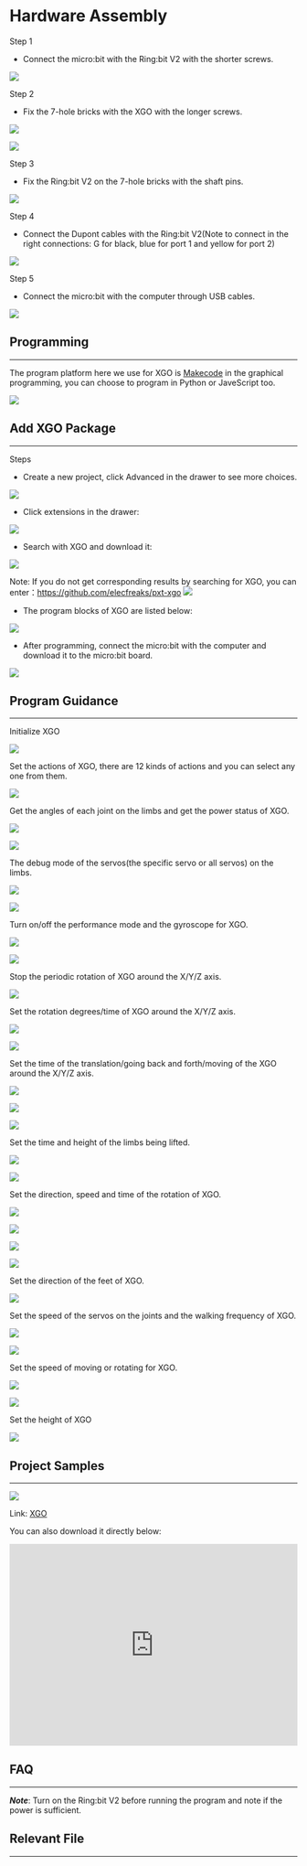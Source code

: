 # Hardware Assembly

Step 1

- Connect the micro:bit with the Ring:bit V2 with the shorter screws. 


![](./images/microbit-xgo-robot-kit-17.png)



Step 2

- Fix the 7-hole bricks with the XGO with the longer screws. 


![](./images/microbit-xgo-robot-kit-18.png)

![](./images/microbit-xgo-robot-kit-19.png)

Step 3

- Fix the Ring:bit V2 on the 7-hole bricks with the shaft pins. 


![](./images/microbit-xgo-robot-kit-20.png)

Step 4

-  Connect the Dupont cables with the Ring:bit V2(Note to connect in the right connections: G for black, blue for port 1 and yellow for port 2)


![](./images/microbit-xgo-robot-kit-21.png)

Step 5

- Connect the micro:bit with the computer through USB cables. 


![](./images/microbit-xgo-robot-kit-22.png)



## Programming
---

The program platform here we use for XGO is [Makecode](https://makecode.microbit.org/#) in the graphical programming, you can choose to program in Python or JaveScript too. 


![](./images/microbit-xgo-robot-kit-10.png)


## Add XGO Package
---

Steps

- Create a new project, click Advanced in the drawer to see more choices. 




![](./images/microbit-xgo-robot-kit-11.png)



- Click extensions in the drawer: 




![](./images/microbit-xgo-robot-kit-12.png)



- Search with XGO and download it: 




![](./images/microbit-xgo-robot-kit-13.png)

Note: If you do not get corresponding results by searching for XGO, you can enter：https://github.com/elecfreaks/pxt-xgo
![](./images/microbit-xgo-robot-kit-23.png)



- The program blocks of XGO are listed below: 




![](./images/microbit-xgo-robot-kit-14.png)



- After programming, connect the micro:bit with the computer and download it to the micro:bit board. 




![](./images/microbit-xgo-robot-kit-15.png)





## Program Guidance
---
Initialize XGO 



 ![](./images/microbit-xgo-robot-kit-square-24.png)



Set the actions of XGO, there are 12 kinds of actions and you can select any one from them.



![](./images/microbit-xgo-robot-kit-square-01.png)



Get the angles of each joint on the limbs and get the power status of XGO. 



![](./images/microbit-xgo-robot-kit-square-02.png)

![](./images/microbit-xgo-robot-kit-square-03.png)



The debug mode of the servos(the specific servo or all servos) on the limbs. 



![](./images/microbit-xgo-robot-kit-square-04.png)

![](./images/microbit-xgo-robot-kit-square-05.png)



Turn on/off the performance mode and the gyroscope for XGO. 



![](./images/microbit-xgo-robot-kit-square-06.png)

![](./images/microbit-xgo-robot-kit-square-07.png)



Stop the periodic rotation of XGO around the X/Y/Z axis. 



![](./images/microbit-xgo-robot-kit-square-08.png)



Set the rotation degrees/time of XGO around the X/Y/Z axis.



![](./images/microbit-xgo-robot-kit-square-09.png)

![](./images/microbit-xgo-robot-kit-square-10.png)



Set the time of the translation/going back and forth/moving of the XGO around the X/Y/Z axis. 



![](./images/microbit-xgo-robot-kit-square-11.png)

![](./images/microbit-xgo-robot-kit-square-12.png)

![](./images/microbit-xgo-robot-kit-square-13.png)



Set the time and height of the limbs being lifted. 



![](./images/microbit-xgo-robot-kit-square-14.png)

![](./images/microbit-xgo-robot-kit-square-15.png)



Set the direction, speed and time of the rotation of XGO. 



![](./images/microbit-xgo-robot-kit-square-16.png)

![](./images/microbit-xgo-robot-kit-square-17.png)

![](./images/microbit-xgo-robot-kit-square-18.png)

![](./images/microbit-xgo-robot-kit-square-19.png)



Set the direction of the feet of XGO. 



![](./images/microbit-xgo-robot-kit-square-20.png)



Set the speed of the servos on the joints and the walking frequency of  XGO. 



![](./images/microbit-xgo-robot-kit-square-21.png)

![](./images/microbit-xgo-robot-kit-square-22.png)

Set the speed of moving or rotating for XGO. 

![](./images/microbit-xgo-robot-kit-square-23.png)

![](./images/microbit-xgo-robot-kit-square-26.png)



Set the height of XGO

 ![](./images/microbit-xgo-robot-kit-square-25.png)



## Project Samples
---
![](./images/microbit-xgo-robot-kit-square-28.png)

Link: [XGO](https://https://makecode.microbit.org/_Rs2MPv5uebYd)

You can also download it directly below:


<div style="position:relative;height:0;padding-bottom:70%;overflow:hidden;"><iframe style="position:absolute;top:0;left:0;width:100%;height:100%;" src="https://makecode.microbit.org/#pub:_Rs2MPv5uebYd" frameborder="0" sandbox="allow-popups allow-forms allow-scripts allow-same-origin"></iframe></div> 

##  FAQ
---
***Note***: Turn on the Ring:bit V2 before running the program and note if the power is sufficient. 

## Relevant File
---
